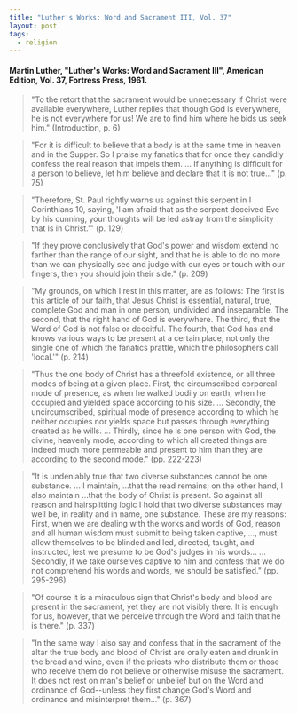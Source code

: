 ```yaml
---
title: "Luther's Works: Word and Sacrament III, Vol. 37"
layout: post
tags:
  - religion
---
```


#### Martin Luther, "Luther's Works: Word and Sacrament III", American Edition, Vol. 37, Fortress Press, 1961.

> "To the retort that the sacrament would be unnecessary if Christ were available everywhere, Luther replies that though God is everywhere, he is not everywhere for us! We are to find him where he bids us seek him." (Introduction, p. 6)

> "For it is difficult to believe that a body is at the same time in heaven and in the Supper. So I praise my fanatics that for once they candidly confess the real reason that impels them. ... If anything is difficult for a person to believe, let him believe and declare that it is not true..." (p. 75)

> "Therefore, St. Paul rightly warns us against this serpent in I Corinthians 10, saying, 'I am afraid that as the serpent deceived Eve by his cunning, your thoughts will be led astray from the simplicity that is in Christ.'" (p. 129)

> "If they prove conclusively that God's power and wisdom extend no farther than the range of our sight, and that he is able to do no more than we can physically see and judge with our eyes or touch with our fingers, then you should join their side." (p. 209)

> "My grounds, on which I rest in this matter, are as follows: The first is this article of our faith, that Jesus Christ is essential, natural, true, complete God and man in one person, undivided and inseparable. The second, that the right hand of God is everywhere. The third, that the Word of God is not false or deceitful. The fourth, that God has and knows various ways to be present at a certain place, not only the single one of which the fanatics prattle, which the philosophers call 'local.'" (p. 214)

> "Thus the one body of Christ has a threefold existence, or all three modes of being at a given place. First, the circumscribed corporeal mode of presence, as when he walked bodily on earth, when he occupied and yielded space according to his size. ... Secondly, the uncircumscribed, spiritual mode of presence according to which he neither occupies nor yields space but passes through everything created as he wills. ... Thirdly, since he is one person with God, the divine, heavenly mode, according to which all created things are indeed much more permeable and present to him than they are according to the second mode." (pp. 222-223)

> "It is undeniably true that two diverse substances cannot be one substance. ... I maintain, ...that the read remains; on the other hand, I also maintain ...that the body of Christ is present. So against all reason and hairsplitting logic I hold that two diverse substances may well be, in reality and in name, one substance. These are my reasons: First, when we are dealing with the works and words of God, reason and all human wisdom must submit to being taken captive, ..., must allow themselves to be blinded and led, directed, taught, and instructed, lest we presume to be God's judges in his words... ... Secondly, if we take ourselves captive to him and confess that we do not comprehend his words and words, we should be satisfied." (pp. 295-296)

> "Of course it is a miraculous sign that Christ's body and blood are present in the sacrament, yet they are not visibly there. It is enough for us, however, that we perceive through the Word and faith that he is there." (p. 337)

> "In the same way I also say and confess that in the sacrament of the altar the true body and blood of Christ are orally eaten and drunk in the bread and wine, even if the priests who distribute them or those who receive them do not believe or otherwise misuse the sacrament. It does not rest on man's belief or unbelief but on the Word and ordinance of God--unless they first change God's Word and ordinance and misinterpret them..." (p. 367)
